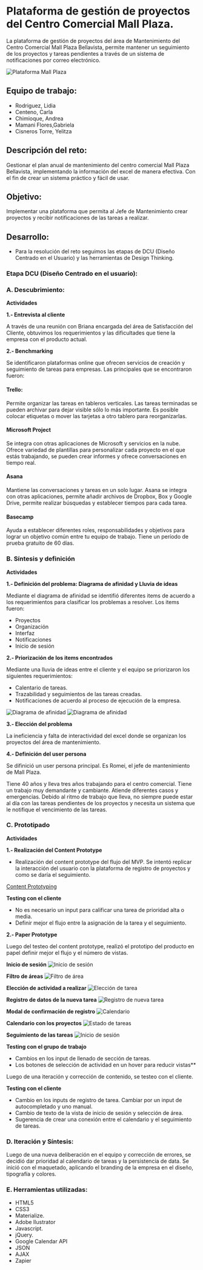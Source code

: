 # Plataforma de gestión de proyectos del Centro Comercial Mall Plaza.

La plataforma de gestión de proyectos del área de Mantenimiento del Centro Comercial Mall Plaza Bellavista, permite mantener un seguimiento de los proyectos y tareas pendientes a través de un sistema de notificaciones por correo electrónico. 

![Plataforma Mall Plaza](https://user-images.githubusercontent.com/32287220/36600572-a766f3d0-1880-11e8-890a-84a575c655b1.png)


##  Equipo de trabajo:

+ Rodriguez, Lidia
+ Centeno, Carla
+ Chimioque, Andrea
+ Mamani Flores,Gabriela
+ Cisneros Torre, Yelitza

## Descripción del reto:

Gestionar el plan anual de mantenimiento del centro comercial Mall Plaza Bellavista, implementando la información del excel de manera efectiva. Con el fin de crear un sistema práctico y fácil de usar. 

## Objetivo:

Implementar una plataforma que permita al Jefe de Mantenimiento crear proyectos y recibir notificaciones de las tareas a realizar.

## Desarrollo:

- Para la resolución del reto seguimos las etapas de DCU (Diseño Centrado en el Usuario) y las herramientas de Design Thinking. 

### Etapa DCU (Diseño Centrado en el usuario):

### A. Descubrimiento:

**Actividades**

**1.- Entrevista al cliente**

A través de una reunión con Briana encargada del área de Satisfacción del Cliente, obtuvimos los requerimientos y las dificultades que tiene la empresa con el producto actual. 

**2.- Benchmarking**

Se identificaron plataformas online que ofrecen servicios de creación y seguimiento de tareas para empresas. Las principales que se encontraron fueron:

#### Trello:
Permite organizar las tareas en tableros verticales. Las tareas terminadas se pueden archivar para dejar visible sólo lo más importante. Es posible colocar etiquetas o mover las tarjetas a otro tablero para reorganizarlas.

#### Microsoft Project

Se integra con otras aplicaciones de Microsoft y servicios en la nube. Ofrece variedad de plantillas para personalizar cada proyecto en el que estás trabajando, se pueden crear informes y ofrece conversaciones en tiempo real.

#### Asana 
 Mantiene las conversaciones y tareas en un solo lugar. Asana se integra con otras aplicaciones, permite añadir archivos de Dropbox, Box y Google Drive, permite realizar búsquedas y establecer tiempos para cada tarea.

#### Basecamp

Ayuda a establecer diferentes roles, responsabilidades y objetivos para lograr un objetivo común entre tu equipo de trabajo. Tiene un período de prueba gratuito de 60 días.


### B. Síntesis y definición

**Actividades**

**1.- Definición del problema: Diagrama de afinidad y Lluvia de ideas**

Mediante el diagrama de afinidad se identifió diferentes items de acuerdo a los requerimientos para clasificar los problemas a resolver. Los items fueron:

- Proyectos
- Organización
- Interfaz
- Notificaciones
- Inicio de sesión

**2.- Priorización de los items encontrados**

Mediante una lluvia de ideas entre el cliente y el equipo se priorizaron los siguientes requerimientos:

- Calentario de tareas.
- Trazabilidad y seguimientos de las tareas creadas.
- Notificaciones de acuerdo al proceso de ejecución de la empresa.

![Diagrama de afinidad](public/assets/images/ideacion/ideacion-2.jpg)
![Diagrama de afinidad](public/assets/images/ideacion/ideacion-4.jpg)

**3.- Elección del problema**

La ineficiencia y falta de interactividad del excel donde se organizan los proyectos del área de mantenimiento. 

**4.- Definición del user persona**

Se difinició un user persona principal. Es Romei, el jefe de mantenimiento de Mall Plaza. 

Tiene 40 años y lleva tres años trabajando para el centro comercial. Tiene un trabajo muy demandante y cambiante. Atiende diferentes casos y emergencias. 
Debido al ritmo de trabajo que lleva, no siempre puede estar al día con las tareas pendientes de los proyectos y necesita un sistema que le notifique el vencimiento de las tareas.


### C. Prototipado

**Actividades**

**1.- Realización del Content Prototype**

- Realización del content prototype del flujo del MVP. Se intentó replicar la interacción del usuario con la plataforma de registro de proyectos y como se daría el seguimiento. 

[Content Prototyping](https://docs.google.com/document/d/1MSApPLmywamYdcQXC7fnqwvby4jKLMblIh-WRd12Uaw/edit?usp=sharing)

**Testing con el cliente**
 - No es necesario un input para calificar una tarea de prioridad alta o media.
 - Definir mejor el flujo entre la asignación de la tarea y el seguimiento.


 **2.- Paper Prototype**

 Luego del testeo del content prototype, realizó el prototipo del producto en papel definir mejor el flujo y el número de vistas.

**Inicio de sesión**
![Inicio de sesión](public/assets/images/prototipo/1.jpg)

**Filtro de áreas** 
![Filtro de área](public/assets/images/prototipo/2.jpg)

**Elección de actividad a realizar**
![Elección de tarea](public/assets/images/prototipo/3.jpg)

**Registro de datos de la nueva tarea**
![Registro de nueva tarea](public/assets/images/prototipo/4.jpg)

**Modal de confirmación de registro**
![Calendario](public/assets/images/prototipo/5.jpg)

**Calendario con los proyectos**
![Estado de tareas](public/assets/images/prototipo/6.jpg)

**Seguimiento de las tareas**
![Inicio de sesión](public/assets/images/prototipo/7.jpg)


**Testing con el grupo de trabajo**
- Cambios en los input de llenado de sección de tareas.
- Los botones de selección de actividad en un hover para reducir vistas**

Luego de una iteración y corrección de contenido, se testeo con el cliente.

**Testing con el cliente**
- Cambio en los inputs de registro de tarea. Cambiar por un input de autocompletado y uno manual.
- Cambio de texto de la vista de inicio de sesión y selección de área. 
- Sugerencia de crear una conexión entre el calendario y el seguimiento de tareas.

### D. Iteración y Síntesis:

Luego de una nueva deliberación en el equipo y corrección de errores, se decidió dar prioridad al calendario de tareas y la persistencia de data. Se inició con el maquetado, aplicando el branding de la empresa en el diseño, tipografía y colores. 

### E. Herramientas utilizadas:

- HTML5
- CSS3
- Materialize.
- Adobe Ilustrator
- Javascript.
- jQuery.
- Google Calendar API
- JSON
- AJAX
- Zapier
